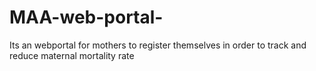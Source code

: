# MAA-web-portal-
Its an webportal for mothers to register themselves in order to track and reduce maternal mortality rate

